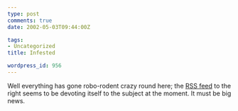 ```yaml
---
type: post
comments: true
date: 2002-05-03T09:44:00Z

tags:
- Uncategorized
title: Infested

wordpress_id: 956
---
```


Well everything has gone robo-rodent crazy round here; the [RSS feed](http://w.moreover.com/categories/category_list_rss.html) to the right seems to be devoting itself to the subject at the moment. It must be big news. 
